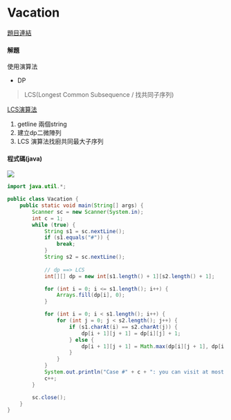 # Vacation

[題目連結](https://vjudge.net/problem/UVA-10192)  



#### 解題 

使用演算法

* DP
 >LCS(Longest Common Subsequence / 找共同子序列)


[LCS演算法]()

1. getline 兩個string 
2. 建立dp二微陣列
3. LCS 演算法找廚共同最大子序列

#### 程式碼(java)

![](https://th.bing.com/th/id/R.57d29bfa1c2b228b465098cc5fd0832f?rik=IvYfCFrCu8EX4A&riu=http%3a%2f%2fi1.kknews.cc%2fBzphk-VLpSgqBWnsA2iSMtrE4Y_ojMjqbQ%2f0.jpg&ehk=MSaLG1EkT0cMdCRg8aHUUdPEt9ijz8lR1ZjjIw8w3Rs%3d&risl=&pid=ImgRaw&r=0)

```java
import java.util.*;

public class Vacation {
    public static void main(String[] args) {
        Scanner sc = new Scanner(System.in);
        int c = 1;
        while (true) {
            String s1 = sc.nextLine();
            if (s1.equals("#")) {
                break;
            }
            String s2 = sc.nextLine();
            
            // dp ==> LCS
            int[][] dp = new int[s1.length() + 1][s2.length() + 1];

            for (int i = 0; i <= s1.length(); i++) {
                Arrays.fill(dp[i], 0);
            }

            for (int i = 0; i < s1.length(); i++) {
                for (int j = 0; j < s2.length(); j++) {
                    if (s1.charAt(i) == s2.charAt(j)) {
                        dp[i + 1][j + 1] = dp[i][j] + 1;
                    } else {
                        dp[i + 1][j + 1] = Math.max(dp[i][j + 1], dp[i + 1][j]);
                    }
                }
            }
            System.out.println("Case #" + c + ": you can visit at most " + dp[s1.length()][s2.length()] + " cities.");
            c++;
        }

        sc.close();
    }
}
```

